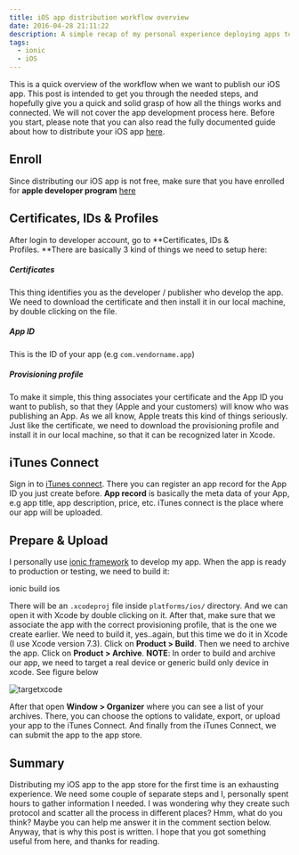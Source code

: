```yaml
---
title: iOS app distribution workflow overview
date: 2016-04-28 21:11:22
description: A simple recap of my personal experience deploying apps to Apple Store.
tags:
  - ionic
  - iOS
---
```


This is a quick overview of the workflow when we want to publish our iOS app. This post is intended to get you through the needed steps, and hopefully give you a quick and solid grasp of how all the things works and connected. We will not cover the app development process here. Before you start, please note that you can also read the fully documented guide about how to distribute your iOS app [here](https://developer.apple.com/library/ios/documentation/IDEs/Conceptual/AppDistributionGuide/Introduction/Introduction.html#//apple_ref/doc/uid/TP40012582).

## Enroll

Since distributing our iOS app is not free, make sure that you have enrolled for **apple developer program** [here](https://developer.apple.com/programs)

## **Certificates, IDs & Profiles**

After login to developer account, go to **Certificates, IDs & Profiles. **There are basically 3 kind of things we need to setup here:

##### Certificates

This thing identifies you as the developer / publisher who develop the app. We need to download the certificate and then install it in our local machine, by double clicking on the file.

##### **App ID**

This is the ID of your app (e.g `com.vendorname.app`)

##### **Provisioning profile**

To make it simple, this thing associates your certificate and the App ID you want to publish, so that they (Apple and your customers) will know who was publishing an App. As we all know, Apple treats this kind of things seriously. Just like the certificate, we need to download the provisioning profile and install it in our local machine, so that it can be recognized later in Xcode.

## iTunes Connect

Sign in to [iTunes connect](https://itunesconnect.apple.com/). There you can register an app record for the App ID you just create before. **App record** is basically the meta data of your App, e.g app title, app description, price, etc. iTunes connect is the place where our app will be uploaded.

## Prepare & Upload

I personally use [ionic framework](http://ionicframework.com/) to develop my app. When the app is ready to production or testing, we need to build it:

ionic build ios

There will be an `.xcodeproj` file inside `platforms/ios/` directory. And we can open it with Xcode by double clicking on it. After that, make sure that we associate the app with the correct provisioning profile, that is the one we create earlier. We need to build it, yes..again, but this time we do it in Xcode (I use Xcode version 7.3). Click on **Product > Build**. Then we need to archive the app. Click on **Product > Archive**. **NOTE**: In order to build and archive our app, we need to target a real device or generic build only device in xcode. See figure below

![targetxcode](https://yeripratama.files.wordpress.com/2016/04/targetxcode.png)

After that open **Window > Organizer** where you can see a list of your archives. There, you can choose the options to validate, export, or upload your app to the iTunes Connect. And finally from the iTunes Connect, we can submit the app to the app store.

## Summary

Distributing my iOS app to the app store for the first time is an exhausting experience. We need some couple of separate steps and I, personally spent hours to gather information I needed. I was wondering why they create such protocol and scatter all the process in different places? Hmm, what do you think? Maybe you can help me answer it in the comment section below. Anyway, that is why this post is written. I hope that you got something useful from here, and thanks for reading.
